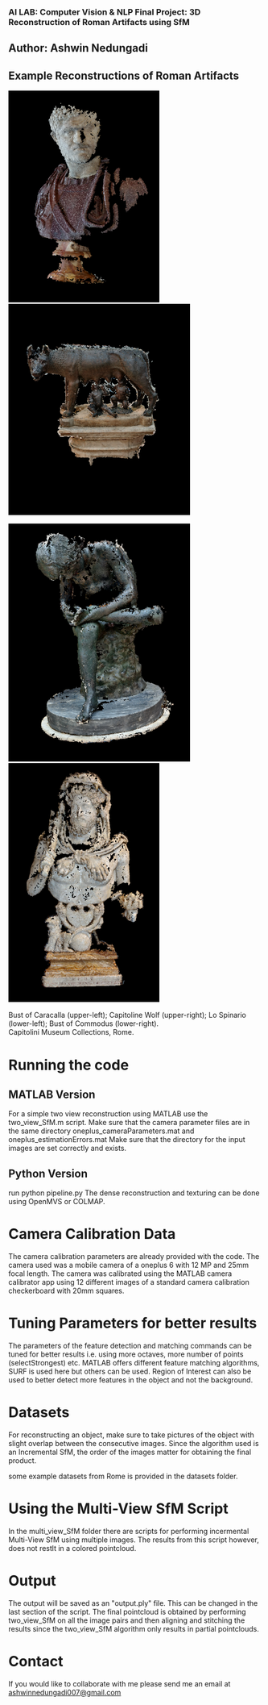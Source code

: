 
### AI LAB: Computer Vision & NLP Final Project: 3D Reconstruction of Roman Artifacts using SfM
## Author: Ashwin Nedungadi

## Example Reconstructions of Roman Artifacts

<img src="https://github.com/ashwin-ned/SfM4Artifacts/blob/main/reconstructed_examples/caracalla.PNG" width="300"/> <img src="https://github.com/ashwin-ned/SfM4Artifacts/blob/main/reconstructed_examples/she_wolf.PNG" width="361"/>

<img src="https://github.com/ashwin-ned/SfM4Artifacts/blob/main/reconstructed_examples/thornboy2.PNG" width="361"/> <img src="https://github.com/ashwin-ned/SfM4Artifacts/blob/main/reconstructed_examples/commodus2.PNG" width="300"/>
<caption>Bust of Caracalla (upper-left); Capitoline Wolf (upper-right); Lo Spinario (lower-left); Bust of Commodus (lower-right).
<br> Capitolini Museum Collections, Rome.</caption>

# Running the code
## MATLAB Version
For a simple two view reconstruction using MATLAB use the two_view_SfM.m script. 
Make sure that the camera parameter files are in the same directory oneplus_cameraParameters.mat and oneplus_estimationErrors.mat
Make sure that the directory for the input images are set correctly and exists. 
## Python Version 
run python pipeline.py
The dense reconstruction and texturing can be done using OpenMVS or COLMAP.  
# Camera Calibration Data

The camera calibration parameters are already provided with the code. The camera used was a mobile camera of a oneplus 6 with 12 MP and 25mm focal length. 
The camera was calibrated using the MATLAB camera calibrator app using 12 different images of a standard camera calibration checkerboard with 20mm squares. 

# Tuning Parameters for better results 

The parameters of the feature detection and matching commands can be tuned for better results i.e. using more octaves, more number of points (selectStrongest) etc. 
MATLAB offers different feature matching algorithms, SURF is used here but others can be used.
Region of Interest can also be used to better detect more features in the object and not the background. 

# Datasets

For reconstructing an object, make sure to take pictures of the object with slight overlap between the consecutive images. Since the algorithm used is an Incremental SfM, the order of the images matter for obtaining the final product. 

some example datasets from Rome is provided in the datasets folder.

# Using the Multi-View SfM Script

In the multi_view_SfM folder there are scripts for performing incermental Multi-View SfM using multiple images. The results from this script however, does not restlt in a colored pointcloud. 


# Output

The output will be saved as an "output.ply" file. This can be changed in the last section of the script.
The final pointcloud is obtained by performing two_view_SfM on all the image pairs and then aligning and stitching the results since the two_view_SfM algorithm only results in partial pointclouds.

# Contact
If you would like to collaborate with me please send me an email at ashwinnedungadi007@gmail.com 
